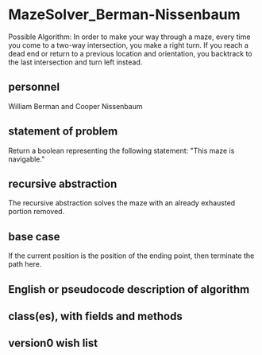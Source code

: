 # MazeSolver_Berman-Nissenbaum

Possible Algorithm:
In order to make your way through a maze, every time you
come to a two-way intersection, you make a right turn. If
you reach a dead end or return to a previous location and
orientation, you backtrack to the last intersection and turn
left instead.

## personnel
William Berman and Cooper Nissenbaum

## statement of problem
Return a boolean representing the following statement:
"This maze is navigable."

## recursive abstraction
The recursive abstraction solves the maze with an already exhausted
portion removed.

## base case
If the current position is the position of the ending point, then terminate the path here.

## English or pseudocode description of algorithm


## class(es), with fields and methods


## version0 wish list

